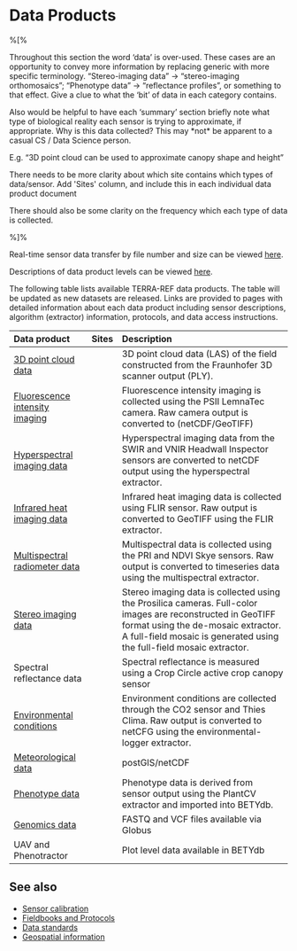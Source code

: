 # Data Products

%\[%

Throughout this section the word ‘data’ is over-used. These cases are an opportunity to convey more information by replacing generic with more specific terminology. “Stereo-imaging data” -&gt; “stereo-imaging orthomosaics”; “Phenotype data” -&gt; “reflectance profiles”, or something to that effect. Give a clue to what the ‘bit’ of data in each category contains.

Also would be helpful to have each ‘summary’ section briefly note what type of biological reality each sensor is trying to approximate, if appropriate. Why is this data collected? This may \*not\* be apparent to a casual CS / Data Science person.

E.g. “3D point cloud can be used to approximate canopy shape and height”

There needs to be more clarity about which site contains which types of data/sensor. Add 'Sites' column, and include this in each individual data product document

There should also be some clarity on the frequency which each type of data is collected.

%\]%

Real-time sensor data transfer by file number and size can be viewed [here](http://terra-logging.ncsa.illinois.edu:3000/dashboard/db/sensor-file-counts-and-size?from=now-6M&to=now).

Descriptions of data product levels can be viewed [here](/technical-documentation/data-product-creation/README.md).

The following table lists available TERRA-REF data products. The table will be updated as new datasets are released. Links are provided to pages with detailed information about each data product including sensor descriptions, algorithm \(extractor\) information, protocols, and data access instructions.

| Data product | Sites | Description |
| :--- | :--- | :--- |
| [3D point cloud data](point-cloud-data.md) |  | 3D point cloud data \(LAS\) of the field constructed from the Fraunhofer 3D scanner output \(PLY\). |
| [Fluorescence intensity imaging](fluorescence-intensity-imaging.md) |  | Fluorescence intensity imaging is collected using the PSII LemnaTec camera. Raw camera output is converted to \(netCDF/GeoTIFF\) |
| [Hyperspectral imaging data](hyperspectral-imaging-data.md) |  | Hyperspectral imaging data from the SWIR and VNIR Headwall Inspector sensors are converted to netCDF output using the hyperspectral extractor. |
| [Infrared heat imaging data](infrared-heat-imaging-data.md) |  | Infrared heat imaging data is collected using FLIR sensor. Raw output is converted to GeoTIFF using the FLIR extractor. |
| [Multispectral radiometer data](https://github.com/terraref/documentation/tree/56f669dc870b3c3921bfc029914545574e70f8df/products/multispectral-radiometer-data.md) |  | Multispectral data is collected using the PRI and NDVI Skye sensors. Raw output is converted to timeseries data using the multispectral extractor. |
| [Stereo imaging data](https://github.com/terraref/documentation/tree/56f669dc870b3c3921bfc029914545574e70f8df/products/stereo-imaging-data.md) |  | Stereo imaging data is collected using the Prosilica cameras. Full-color images are reconstructed in GeoTIFF format using the de-mosaic extractor. A full-field mosaic is generated using the full-field mosaic extractor. |
| Spectral reflectance data |  | Spectral reflectance is measured using a Crop Circle active crop canopy sensor |
| [Environmental conditions](environmental-conditions.md) |  | Environment conditions are collected through the CO2 sensor and Thies Clima. Raw output is converted to netCFG using the environmental-logger extractor. |
| [Meteorological data](meteorological-data.md) |  | postGIS/netCDF |
| [Phenotype data](https://github.com/terraref/documentation/tree/56f669dc870b3c3921bfc029914545574e70f8df/products/trait-data.md) |  | Phenotype data is derived from sensor output using the PlantCV extractor and imported into BETYdb. |
| [Genomics data](genomics-data.md) |  | FASTQ and VCF files available via Globus |
| UAV and Phenotractor |  | Plot level data available in BETYdb |

## See also

* [Sensor calibration](../../scientific-objectives-and-experimental-design/protocols/sensor-calibration.md)
* [Fieldbooks and Protocols](../../scientific-objectives-and-experimental-design/protocols/)
* [Data standards](../../technical-documentation/data-standards/)
* [Geospatial information](geospatial-information.md)



